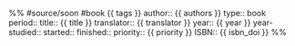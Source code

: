 %%
#source/soon  #book {{ tags }}
author:: {{ authors }}
type:: book
period:: 
title:: {{ title }}
translator:: {{ translator }}
year:: {{ year }}
year-studied:: 
started:: 
finished::
priority:: {{ priority }} 
ISBN:: {{ isbn_doi }}
%%